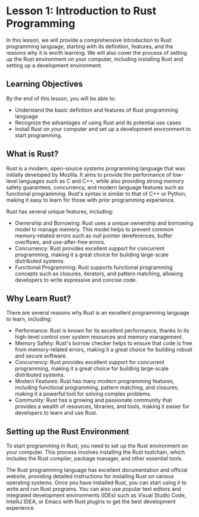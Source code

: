 # Lesson 1: Introduction to Rust Programming

In this lesson, we will provide a comprehensive introduction to Rust programming language, starting with its definition, features, and the reasons why it is worth learning. We will also cover the process of setting up the Rust environment on your computer, including installing Rust and setting up a development environment.

## Learning Objectives

By the end of this lesson, you will be able to:

-   Understand the basic definition and features of Rust programming language
-   Recognize the advantages of using Rust and its potential use cases
-   Install Rust on your computer and set up a development environment to start programming.

## What is Rust?

Rust is a modern, open-source systems programming language that was initially developed by Mozilla. It aims to provide the performance of low-level languages such as C and C++, while also providing strong memory safety guarantees, concurrency, and modern language features such as functional programming. Rust's syntax is similar to that of C++ or Python, making it easy to learn for those with prior programming experience.

Rust has several unique features, including:

-   Ownership and Borrowing: Rust uses a unique ownership and borrowing model to manage memory. This model helps to prevent common memory-related errors such as null pointer dereferences, buffer overflows, and use-after-free errors.
-   Concurrency: Rust provides excellent support for concurrent programming, making it a great choice for building large-scale distributed systems.
-   Functional Programming: Rust supports functional programming concepts such as closures, iterators, and pattern matching, allowing developers to write expressive and concise code.

## Why Learn Rust?

There are several reasons why Rust is an excellent programming language to learn, including:

-   Performance: Rust is known for its excellent performance, thanks to its high-level control over system resources and memory management.
-   Memory Safety: Rust's borrow checker helps to ensure that code is free from memory-related errors, making it a great choice for building robust and secure software.
-   Concurrency: Rust provides excellent support for concurrent programming, making it a great choice for building large-scale distributed systems.
-   Modern Features: Rust has many modern programming features, including functional programming, pattern matching, and closures, making it a powerful tool for solving complex problems.
-   Community: Rust has a growing and passionate community that provides a wealth of resources, libraries, and tools, making it easier for developers to learn and use Rust.

## Setting up the Rust Environment

To start programming in Rust, you need to set up the Rust environment on your computer. This process involves installing the Rust toolchain, which includes the Rust compiler, package manager, and other essential tools.

The Rust programming language has excellent documentation and official website, providing detailed instructions for installing Rust on various operating systems. Once you have installed Rust, you can start using it to write and run Rust programs. You can also use popular text editors and integrated development environments (IDEs) such as Visual Studio Code, IntelliJ IDEA, or Emacs with Rust plugins to get the best development experience.